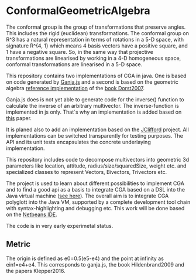 # ConformalGeometricAlgebra

The conformal group is the group of transformations that preserve angles. This includes the rigid (euclidean) transformations. The conformal group on R^3 has a natural representation in terms of rotations in a 5-D space, with signature R^{4, 1} which means 4 basis vectors have a positive square, and 1 have a negative square. So, in the same way that projective transformations are linearised by working in a 4-D homogeneous space, conformal transformations are linearised in a 5-D space.

This repository contains two implementations of CGA in java. One is based on code generated by [Ganja.js](https://github.com/enkimute/ganja.js) and a second is based on the geometric algebra [reference implementation](https://geometricalgebra.org/reference_impl.html) of the [book Dorst2007](https://geometricalgebra.org/index.html). 

Ganja.js does is not yet able to generate code for the inverse() function to calculate the inverse of an arbitrary multivector. The inverse-function is implemented in js only. That´s why an implementation is added based on [this](http://repository.essex.ac.uk/17282/1/TechReport_CES-534.pdf) paper.

It is planed also to add an implementation based on the [JClifford](http://jvclifford.sourceforge.net/) project. All implementations can be switched transparently for testing purposes. The API and its unit tests encapsulates the concrete underlaying implementation.

This repository includes code to decompose multivectors into geometric 3d parameters like location, attitude, radius/size/squaredSize, weight etc. and specialized classes to represent Vectors, Bivectors, Trivectors etc.

The project is used to learn about different possibilities to implement CGA and to find a good api as a basis to integrate CGA based on a DSL into the Java virtual machine ([see here](https://github.com/MobMonRob/DSL4GeometricAlgebra)). The overall aim is to integrate CGA polyglott into the Java VM, supported by a complete development tool chain with syntax-highlighting and debugging etc. This work will be done based on the [Netbeans IDE](https://netbeans.apache.org/).

The code is in very early experimetal status.

## Metric

The origin is defined as e0=0.5(e5-e4) and the point at infinity as einf=e4+e4. This corresponds to ganja.js, the book Hildenbrand2009 and the papers Klepper2016.
